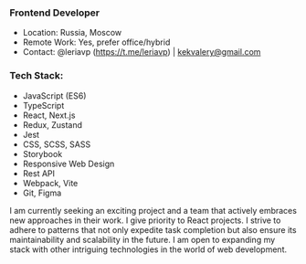 ### Frontend Developer
- Location: Russia, Moscow
- Remote Work: Yes, prefer office/hybrid
- Contact: @leriavp (https://t.me/leriavp) | kekvalery@gmail.com

### Tech Stack:
- JavaScript (ES6)
- TypeScript
- React, Next.js
- Redux, Zustand
- Jest
- CSS, SCSS, SASS
- Storybook
- Responsive Web Design
- Rest API
- Webpack, Vite
- Git, Figma

I am currently seeking an exciting project and a team that actively embraces new approaches in their work. I give priority to React projects. I strive to adhere to patterns that not only expedite task completion but also ensure its maintainability and scalability in the future. I am open to expanding my stack with other intriguing technologies in the world of web development. 

